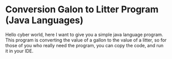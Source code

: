# Conversion Galon to Litter Program (Java Languages)

Hello cyber world, here I want to give you a simple java language program.
This program is converting the value of a gallon to the value of a litter, so for those of you who
really need the program, you can copy the code, and run it in your IDE.
